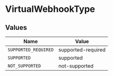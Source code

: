 # VirtualWebhookType


## Values

| Name                 | Value                |
| -------------------- | -------------------- |
| `SUPPORTED_REQUIRED` | supported-required   |
| `SUPPORTED`          | supported            |
| `NOT_SUPPORTED`      | not-supported        |